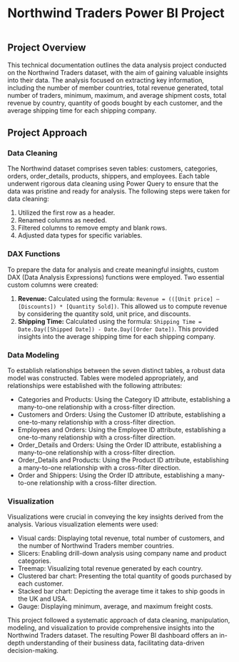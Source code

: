 # Northwind Traders Power BI Project
![]()
## Project Overview
This technical documentation outlines the data analysis project conducted on the Northwind Traders dataset, with the aim of gaining valuable insights into their data. The analysis focused on extracting key information, including the number of member countries, total revenue generated, total number of traders, minimum, maximum, and average shipment costs, total revenue by country, quantity of goods bought by each customer, and the average shipping time for each shipping company.

## Project Approach

### Data Cleaning
The Northwind dataset comprises seven tables: customers, categories, orders, order_details, products, shippers, and employees. Each table underwent rigorous data cleaning using Power Query to ensure that the data was pristine and ready for analysis. The following steps were taken for data cleaning:
1. Utilized the first row as a header.
2. Renamed columns as needed.
3. Filtered columns to remove empty and blank rows.
4. Adjusted data types for specific variables.

### DAX Functions
To prepare the data for analysis and create meaningful insights, custom DAX (Data Analysis Expressions) functions were employed. Two essential custom columns were created:
1. **Revenue:** Calculated using the formula: `Revenue = (([Unit price] – [Discounts]) * [Quantity Sold])`. This allowed us to compute revenue by considering the quantity sold, unit price, and discounts.
2. **Shipping Time:** Calculated using the formula: `Shipping Time = Date.Day([Shipped Date]) - Date.Day([Order Date])`. This provided insights into the average shipping time for each shipping company.

### Data Modeling
To establish relationships between the seven distinct tables, a robust data model was constructed. Tables were modeled appropriately, and relationships were established with the following attributes:
- Categories and Products: Using the Category ID attribute, establishing a many-to-one relationship with a cross-filter direction.
- Customers and Orders: Using the Customer ID attribute, establishing a one-to-many relationship with a cross-filter direction.
- Employees and Orders: Using the Employee ID attribute, establishing a one-to-many relationship with a cross-filter direction.
- Order_Details and Orders: Using the Order ID attribute, establishing a many-to-one relationship with a cross-filter direction.
- Order_Details and Products: Using the Product ID attribute, establishing a many-to-one relationship with a cross-filter direction.
- Order and Shippers: Using the Order ID attribute, establishing a many-to-one relationship with a cross-filter direction.

### Visualization
Visualizations were crucial in conveying the key insights derived from the analysis. Various visualization elements were used:
- Visual cards: Displaying total revenue, total number of customers, and the number of Northwind Traders member countries.
- Slicers: Enabling drill-down analysis using company name and product categories.
- Treemap: Visualizing total revenue generated by each country.
- Clustered bar chart: Presenting the total quantity of goods purchased by each customer.
- Stacked bar chart: Depicting the average time it takes to ship goods in the UK and USA.
- Gauge: Displaying minimum, average, and maximum freight costs.

This project followed a systematic approach of data cleaning, manipulation, modeling, and visualization to provide comprehensive insights into the Northwind Traders dataset. The resulting Power BI dashboard offers an in-depth understanding of their business data, facilitating data-driven decision-making.
